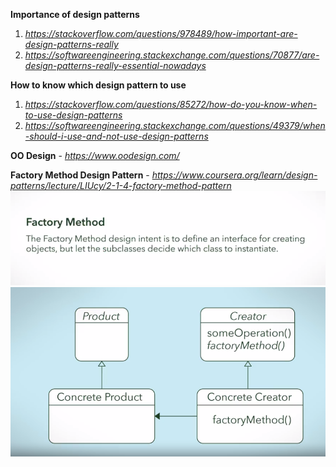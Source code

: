 **Importance of design patterns**
1. *https://stackoverflow.com/questions/978489/how-important-are-design-patterns-really*
2. *https://softwareengineering.stackexchange.com/questions/70877/are-design-patterns-really-essential-nowadays*

**How to know which design pattern to use**
1. *https://stackoverflow.com/questions/85272/how-do-you-know-when-to-use-design-patterns*
2. *https://softwareengineering.stackexchange.com/questions/49379/when-should-i-use-and-not-use-design-patterns*

**OO Design** - *https://www.oodesign.com/*

**Factory Method Design Pattern** - *https://www.coursera.org/learn/design-patterns/lecture/LIUcy/2-1-4-factory-method-pattern*
![alt text](https://raw.githubusercontent.com/pranay2063/CS17/master/DesignPatterns/Images/FactoryMethodDesignIntent.PNG)
![alt text](https://raw.githubusercontent.com/pranay2063/CS17/master/DesignPatterns/Images/FactoryMethod.PNG)
